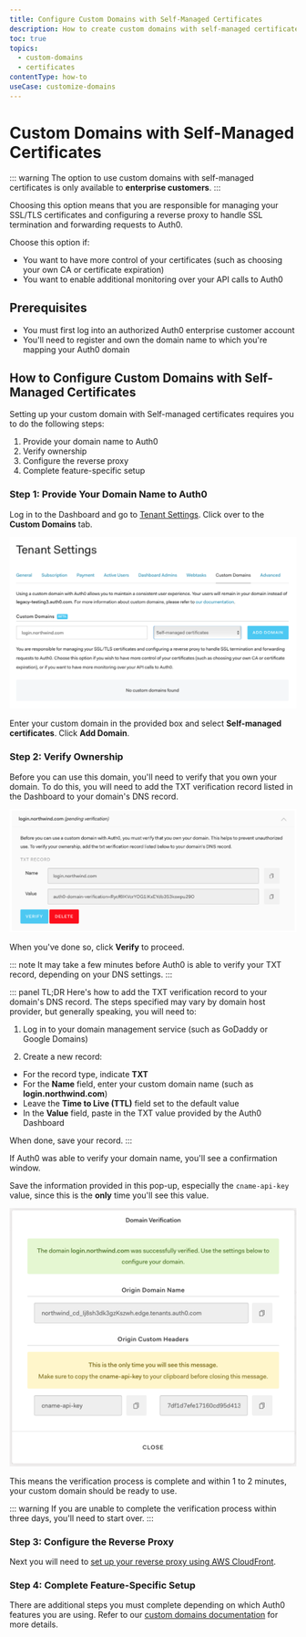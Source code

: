 ```yaml
---
title: Configure Custom Domains with Self-Managed Certificates
description: How to create custom domains with self-managed certificates
toc: true
topics:
  - custom-domains
  - certificates
contentType: how-to
useCase: customize-domains
---
```

# Custom Domains with Self-Managed Certificates

::: warning
The option to use custom domains with self-managed certificates is only available to **enterprise customers**.
:::

Choosing this option means that you are responsible for managing your SSL/TLS certificates and configuring a reverse proxy to handle SSL termination and forwarding requests to Auth0. 

Choose this option if:

* You want to have more control of your certificates (such as choosing your own CA or certificate expiration)
* You want to enable additional monitoring over your API calls to Auth0

## Prerequisites

* You must first log into an authorized Auth0 enterprise customer account
* You'll need to register and own the domain name to which you're mapping your Auth0 domain

## How to Configure Custom Domains with Self-Managed Certificates

Setting up your custom domain with Self-managed certificates requires you to do the following steps:

1. Provide your domain name to Auth0
1. Verify ownership
1. Configure the reverse proxy
1. Complete feature-specific setup

### Step 1: Provide Your Domain Name to Auth0

Log in to the Dashboard and go to [Tenant Settings](${manage_url}/#/tenant). Click over to the **Custom Domains** tab.

![](/media/articles/custom-domains/custom-domains-self-managed.png)

Enter your custom domain in the provided box and select **Self-managed certificates**. Click **Add Domain**.

### Step 2: Verify Ownership

Before you can use this domain, you'll need to verify that you own your domain. To do this, you will need to add the TXT verification record listed in the Dashboard to your domain's DNS record.

![](/media/articles/custom-domains/self-managed.png)

When you've done so, click **Verify** to proceed.

::: note
It may take a few minutes before Auth0 is able to verify your TXT record, depending on your DNS settings.
:::

::: panel TL;DR
Here's how to add the TXT verification record to your domain's DNS record. The steps specified may vary by domain host provider, but generally speaking, you will need to:

1. Log in to your domain management service (such as GoDaddy or Google Domains)

1. Create a new record:

  * For the record type, indicate **TXT**
  * For the **Name** field, enter your custom domain name (such as **login.northwind.com**)
  * Leave the **Time to Live (TTL)** field set to the default value
  * In the **Value** field, paste in the TXT value provided by the Auth0 Dashboard

When done, save your record.
:::

If Auth0 was able to verify your domain name, you'll see a confirmation window. 

Save the information provided in this pop-up, especially the `cname-api-key` value, since this is the **only** time you'll see this value.

![](/media/articles/custom-domains/api-key.png)

This means the verification process is complete and within 1 to 2 minutes, your custom domain should be ready to use.

::: warning
If you are unable to complete the verification process within three days, you'll need to start over.
:::

### Step 3: Configure the Reverse Proxy

Next you will need  to [set up your reverse proxy using AWS CloudFront](/custom-domains/set-up-cloudfront).

### Step 4: Complete Feature-Specific Setup

There are additional steps you must complete depending on which Auth0 features you are using. Refer to our [custom domains documentation](/custom-domains#step-3-complete-feature-specific-setup) for more details.

